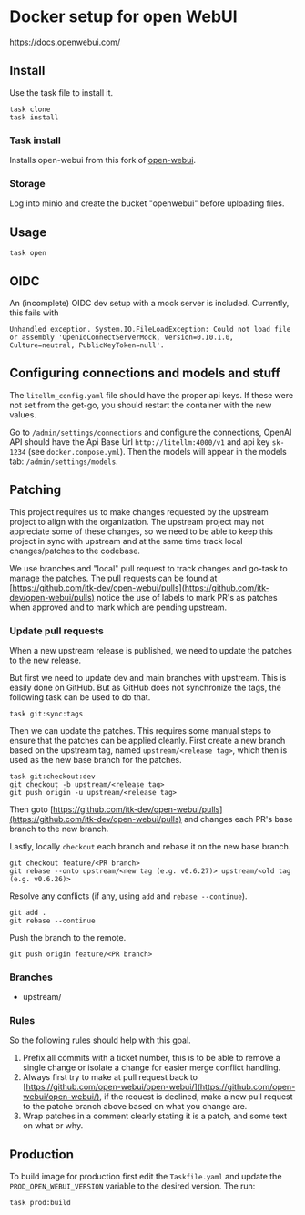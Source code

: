 # Docker setup for open WebUI

https://docs.openwebui.com/

## Install

Use the task file to install it.

```shell
task clone
task install
```

### Task install

Installs open-webui from this fork of [open-webui](https://github.com/itk-dev/open-webui).

### Storage

Log into minio and create the bucket "openwebui" before uploading files.

## Usage

```shell
task open
```

## OIDC

An (incomplete) OIDC dev setup with a mock server is included. Currently, this fails with

```text
Unhandled exception. System.IO.FileLoadException: Could not load file or assembly 'OpenIdConnectServerMock, Version=0.10.1.0, Culture=neutral, PublicKeyToken=null'.
```

## Configuring connections and models and stuff

The `litellm_config.yaml` file should have the proper api keys. If these were not set from the get-go, you should
restart the container with the new values.

Go to `/admin/settings/connections` and configure the connections, OpenAI API should have the Api Base Url
`http://litellm:4000/v1` and api key `sk-1234` (see `docker.compose.yml`). Then the models will appear in the models
tab: `/admin/settings/models`.

## Patching

This project requires us to make changes requested by the upstream project to align with the organization. The upstream
project may not appreciate some of these changes, so we need to be able to keep this project in sync with upstream and
at the same time track local changes/patches to the codebase.

We use branches and "local" pull request to track changes and go-task to manage the patches. The pull requests can be
found at [https://github.com/itk-dev/open-webui/pulls](https://github.com/itk-dev/open-webui/pulls) notice the use of
labels to mark PR's as patches when approved and to mark which are pending upstream.

### Update pull requests

When a new upstream release is published, we need to update the patches to the new release.

But first we need to update dev and main branches with upstream. This is easily done on GitHub. But as GitHub does not
synchronize the tags, the following task can be used to do that.

```shell
task git:sync:tags
```

Then we can update the patches. This requires some manual steps to ensure that the patches can be applied cleanly.
First create a new branch based on the upstream tag, named `upstream/<release tag>`, which then is used as the new base
branch for the patches.

```shell
task git:checkout:dev
git checkout -b upstream/<release tag>
git push origin -u upstream/<release tag>
```

Then goto [https://github.com/itk-dev/open-webui/pulls](https://github.com/itk-dev/open-webui/pulls) and changes each
PR's base branch to the new branch.

Lastly, locally `checkout` each branch and rebase it on the new base branch.

```shell
git checkout feature/<PR branch>
git rebase --onto upstream/<new tag (e.g. v0.6.27)> upstream/<old tag (e.g. v0.6.26)> 
```

Resolve any conflicts (if any, using `add` and `rebase --continue`).

```shell
git add .
git rebase --continue
````

Push the branch to the remote.
```shell
git push origin feature/<PR branch>
```

### Branches

* upstream/<release tag>

### Rules

So the following rules should help with this goal.

1. Prefix all commits with a ticket number, this is to be able to remove a single change or isolate a change for easier
   merge conflict handling.
2. Always first try to make at pull request back
   to [https://github.com/open-webui/open-webui/](https://github.com/open-webui/open-webui/), if the request is
   declined, make a new pull request to the patche branch above based on what you change are.
3. Wrap patches in a comment clearly stating it is a patch, and some text on what or why.

## Production

To build image for production first edit the `Taskfile.yaml` and update the `PROD_OPEN_WEBUI_VERSION` variable to the
desired version. The run:

```shell
task prod:build
```